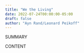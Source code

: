 ```yaml
---
title: "We the Living"
date: 2022-07-24T00:00:00-05:00
draft: false
author: "Ayn Rand/Leonard Peikoff"
---
```


SUMMARY

<!--more-->

CONTENT